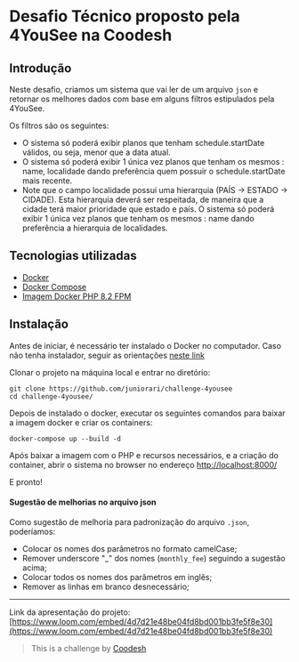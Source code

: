 # Desafio Técnico proposto pela 4YouSee na Coodesh

## Introdução

Neste desafio, criamos um sistema que vai ler de um arquivo `json` e retornar os melhores dados
com base em alguns filtros estipulados pela 4YouSee. 

Os filtros são os seguintes:

- O sistema só poderá exibir planos que tenham schedule.startDate válidos, ou seja, menor que a data atual.
- O sistema só poderá exibir 1 única vez planos que tenham os mesmos : name, localidade dando preferência quem possuir o schedule.startDate mais recente.
- Note que o campo localidade possui uma hierarquia (PAÍS -> ESTADO -> CIDADE). Esta hierarquia deverá ser respeitada, de maneira que a cidade terá maior prioridade que estado e  país. O sistema só poderá exibir 1 única vez planos que tenham os mesmos : name  dando preferência a hierarquia de localidades.


## Tecnologias utilizadas


- [Docker](https://www.docker.com)
- [Docker Compose](https://docs.docker.com/compose/)
- [Imagem Docker PHP 8.2 FPM](https://hub.docker.com/_/php/)


## Instalação

Antes de iniciar, é necessário ter instalado o Docker no computador. Caso não tenha instalador, seguir as orientações [neste link](https://docs.docker.com/desktop)

Clonar o projeto na máquina local e entrar no diretório:

```
git clone https://github.com/juniorari/challenge-4yousee
cd challenge-4yousee/
```



Depois de instalado o docker, executar os seguintes comandos para baixar a imagem docker e criar os containers:

```
docker-compose up --build -d
```

Após baixar a imagem com o PHP e recursos necessários, e a criação do container, abrir o sistema no browser no endereço [http://localhost:8000/](http://localhost:8000/)
 
E pronto!

#### Sugestão de melhorias no arquivo json


Como sugestão de melhoria para padronização do arquivo `.json`, poderíamos:
 
 - Colocar os nomes dos parâmetros no formato camelCase;
 - Remover underscore "_" dos nomes (`monthly_fee`) seguindo a sugestão acima;
 - Colocar todos os nomes dos parâmetros em inglês;
 - Remover as linhas em branco desnecessário;
 

___

Link da apresentação do projeto: [https://www.loom.com/embed/4d7d21e48be04fd8bd001bb3fe5f8e30](https://www.loom.com/embed/4d7d21e48be04fd8bd001bb3fe5f8e30)


>  This is a challenge by [Coodesh](https://coodesh.com/)